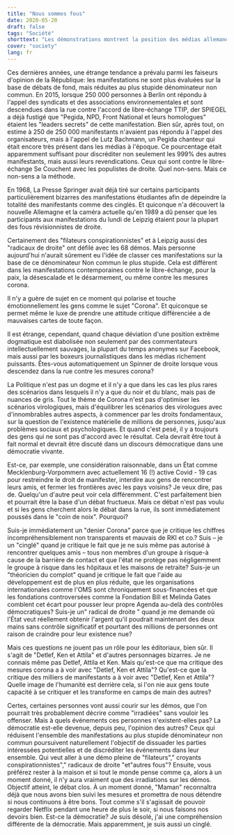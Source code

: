 ```yaml
---
title: "Nous sommes fous"
date: 2020-05-20
draft: false
tags: "Société"
shorttext: "Les démonstrations montrent la position des médias allemands sur les valeurs fondamentales u200bu200bde l'UE et de l'Allemagne. Spinner, gauche, droite, chapeau en aluminium et théoricien du complot"
cover: "society"
lang: fr
---
```


Ces dernières années, une étrange tendance a prévalu parmi les faiseurs d'opinion de la République: les manifestations ne sont plus évaluées sur la base de débats de fond, mais réduites au plus stupide dénominateur non commun. En 2015, lorsque 250 000 personnes à Berlin ont répondu à l'appel des syndicats et des associations environnementales et sont descendues dans la rue contre l'accord de libre-échange TTIP, der SPIEGEL a déjà fustigé que "Pegida, NPD, Front National et leurs homologues" étaient les "leaders secrets" de cette manifestation. Bien sûr, après tout, on estime à 250 de 250 000 manifestants n'avaient pas répondu à l'appel des organisateurs, mais à l'appel de Lutz Bachmann, un Pegida chanteur qui était encore très présent dans les médias à l'époque. Ce pourcentage était apparemment suffisant pour discréditer non seulement les 999% des autres manifestants, mais aussi leurs revendications. Ceux qui sont contre le libre-échange Se Couchent avec les populistes de droite. Quel non-sens. Mais ce non-sens a la méthode.

En 1968, La Presse Springer avait déjà tiré sur certains participants particulièrement bizarres des manifestations étudiantes afin de dépeindre la totalité des manifestants comme des cinglés. Et quiconque n'a découvert la nouvelle Allemagne et la caméra actuelle qu'en 1989 a dû penser que les participants aux manifestations du lundi de Leipzig étaient pour la plupart des fous révisionnistes de droite.

Certainement des "filateurs conspirationnistes" et à Leipzig aussi des "radicaux de droite" ont défilé avec les 68 démos. Mais personne aujourd'hui n'aurait sûrement eu l'idée de classer ces manifestations sur la base de ce dénominateur Non commun le plus stupide. Cela est différent dans les manifestations contemporaines contre le libre-échange, pour la paix, la désescalade et le désarmement, ou même contre les mesures corona.

Il n'y a guère de sujet en ce moment qui polarise et touche émotionnellement les gens comme le sujet "Corona". Et quiconque se permet même le luxe de prendre une attitude critique différenciée a de mauvaises cartes de toute façon.

Il est étrange, cependant, quand chaque déviation d'une position extrême dogmatique est diabolisée non seulement par des commentateurs intellectuellement sauvages, la plupart du temps anonymes sur Facebook, mais aussi par les boxeurs journalistiques dans les médias richement puissants. Êtes-vous automatiquement un Spinner de droite lorsque vous descendez dans la rue contre les mesures corona?

La Politique n'est pas un dogme et il n'y a que dans les cas les plus rares des scénarios dans lesquels il n'y a que du noir et du blanc, mais pas de nuances de gris. Tout le thème de Corona n'est pas d'optimiser les scénarios virologiques, mais d'équilibrer les scénarios des virologues avec d'innombrables autres aspects, à commencer par les droits fondamentaux, sur la question de l'existence matérielle de millions de personnes, jusqu'aux problèmes sociaux et psychologiques. Et quand c'est pesé, il y a toujours des gens qui ne sont pas d'accord avec le résultat. Cela devrait être tout à fait normal et devrait être discuté dans un discours démocratique dans une démocratie vivante.

Est-ce, par exemple, une considération raisonnable, dans un État comme Mecklenburg-Vorpommern avec actuellement 16 (!) active Covid - 19 cas pour restreindre le droit de manifester, interdire aux gens de rencontrer leurs amis, et fermer les frontières avec les pays voisins? Je veux dire, pas de. Quelqu'un d'autre peut voir cela différemment. C'est parfaitement bien et pourrait être la base d'un débat fructueux. Mais ce débat n'est pas voulu et si les gens cherchent alors le débat dans la rue, ils sont immédiatement poussés dans le "coin de noix". Pourquoi?

Suis-je immédiatement un "denier Corona" parce que je critique les chiffres incompréhensiblement non transparents et mauvais de RKI et co.? Suis – je un "cinglé" quand je critique le fait que je ne suis même pas autorisé à rencontrer quelques amis – tous non membres d'un groupe à risque-à cause de la barrière de contact et que l'état ne protège pas négligemment le groupe à risque dans les hôpitaux et les maisons de retraite? Suis-je un "théoricien du complot" quand je critique le fait que l'aide au développement est de plus en plus réduite, que les organisations internationales comme l'OMS sont chroniquement sous-financées et que les fondations controversées comme la Fondation Bill et Melinda Gates comblent cet écart pour pousser leur propre Agenda au-delà des contrôles démocratiques? Suis-je un" radical de droite " quand je me demande où l'État veut réellement obtenir l'argent qu'il poudrait maintenant des deux mains sans contrôle significatif et pourtant des millions de personnes ont raison de craindre pour leur existence nue?

Mais ces questions ne jouent pas un rôle pour les éditoriaux, bien sûr. Il s'agit de "Detlef, Ken et Attila" et d'autres personnages bizarres. Je ne connais même pas Detlef, Attila et Ken. Mais qu'est-ce que ma critique des mesures corona a à voir avec "Detlef, Ken et Attila"? Qu'est-ce que la critique des milliers de manifestants a à voir avec "Detlef, Ken et Attila"? Quelle image de l'humanité est derrière cela, si l'on nie aux gens toute capacité à se critiquer et les transforme en camps de main des autres?

Certes, certaines personnes vont aussi courir sur les démos, que l'on pourrait très probablement décrire comme "irradiées" sans vouloir les offenser. Mais à quels événements ces personnes n'existent-elles pas? La démocratie est-elle devenue, depuis peu, l'opinion des autres? Ceux qui réduisent l'ensemble des manifestations au plus stupide dénominateur non commun poursuivent naturellement l'objectif de dissuader les parties intéressées potentielles et de discréditer les événements dans leur ensemble. Qui veut aller à une démo pleine de "filateurs"," croyants conspirationnistes"," radicaux de droite "et"autres fous"? Ensuite, vous préférez rester à la maison et si tout le monde pense comme ça, alors à un moment donné, il n'y aura vraiment que des irradiations sur les démos. Objectif atteint, le débat clos. À un moment donné, "Maman" reconnaîtra déjà que nous avons bien suivi les mesures et promettra de nous détendre si nous continuons à être bons. Tout comme s'il s'agissait de pouvoir regarder Netflix pendant une heure de plus le soir, si nous faisons nos devoirs bien. Est-ce la démocratie? Je suis désolé, j'ai une compréhension différente de la démocratie. Mais apparemment, je suis aussi un cinglé.
